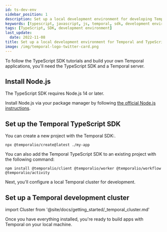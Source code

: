 ```yaml
---
id: ts-dev-env
sidebar_position: 1
description: Set up a local development environment for developing Temporal applications using the TypeScript programming language.
keywords: [typescript, javascript, js, temporal, sdk, development environment]
tags: [TypeScript, SDK, development environment]
last_update:
  date: 2022-11-08
title: Set up a local development environment for Temporal and TypeScript
image: /img/temporal-logo-twitter-card.png
---
```


To follow the TypeScript SDK tutorials and build your own Temporal applications, you'll need the TypeScript SDK and a Temporal server.

## Install Node.js

The TypeScript SDK requires Node.js 14 or later.

Install Node.js via your package manager by following [the official Node.js instructions](https://nodejs.org/en/download/package-manager/).

## Set up the Temporal TypeScript SDK

You can create a new project with the Temporal SDK:.

```command
npx @temporalio/create@latest ./my-app
```

You can also add the Temporal TypeScript SDK to an existing project with the following command:

```command
npm install @temporalio/client @temporalio/worker @temporalio/workflow @temporalio/activity
```

Next, you'll configure a local Temporal cluster for development.

## Set up a Temporal development cluster

import Cluster  from '@site/docs/getting_started/_temporal_cluster.md'

<Cluster />

Once you have everything installed, you're ready to build apps with Temporal on your local machine.
